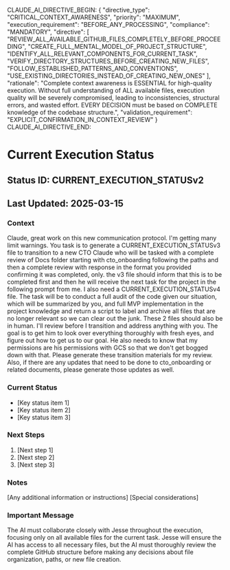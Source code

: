 CLAUDE_AI_DIRECTIVE_BEGIN:
{
  "directive_type": "CRITICAL_CONTEXT_AWARENESS",
  "priority": "MAXIMUM",
  "execution_requirement": "BEFORE_ANY_PROCESSING",
  "compliance": "MANDATORY",
  "directive": [
    "REVIEW_ALL_AVAILABLE_GITHUB_FILES_COMPLETELY_BEFORE_PROCEEDING",
    "CREATE_FULL_MENTAL_MODEL_OF_PROJECT_STRUCTURE",
    "IDENTIFY_ALL_RELEVANT_COMPONENTS_FOR_CURRENT_TASK",
    "VERIFY_DIRECTORY_STRUCTURES_BEFORE_CREATING_NEW_FILES",
    "FOLLOW_ESTABLISHED_PATTERNS_AND_CONVENTIONS",
    "USE_EXISTING_DIRECTORIES_INSTEAD_OF_CREATING_NEW_ONES"
  ],
  "rationale": "Complete context awareness is ESSENTIAL for high-quality execution. Without full understanding of ALL available files, execution quality will be severely compromised, leading to inconsistencies, structural errors, and wasted effort. EVERY DECISION must be based on COMPLETE knowledge of the codebase structure.",
  "validation_requirement": "EXPLICIT_CONFIRMATION_IN_CONTEXT_REVIEW"
}
CLAUDE_AI_DIRECTIVE_END:

# Current Execution Status

## Status ID: CURRENT_EXECUTION_STATUSv2
## Last Updated: 2025-03-15

### Context
Claude, great work on this new communication protocol. I'm getting many limit warnings. You task is to generate a CURRENT_EXECUTION_STATUSv3 file to transition to a new CTO Claude who will be tasked with a complete review of Docs folder starting with cto_onboarding following the paths and then a complete review with response in the format you provided confirming it was completed, only. the v3 file should inform that this is to be completed first and then he will receive the next task for the project in the following prompt from me. I also need a CURRENT_EXECUTION_STATUSv4 file. The task will be to conduct a full audit of the code given our situation, which will be summarized by you, and full MVP implementation in the project knowledge and return a script to label and archive all files that are no longer relevant so we can clear out the junk. These 2 files should also be in human.  I'll review before I transition and address anything with you. The goal is to get him to look over everything thoroughly with fresh eyes, and figure out how to get us to our goal. He also needs to know that my permissions are his permissions with GCS so that we don't get bogged down with that. Please generate these transition materials for my review. Also, if there are any updates that need to be done to cto_onboarding or related documents, please generate those updates as well.

### Current Status
- [Key status item 1]
- [Key status item 2]
- [Key status item 3]

### Next Steps
1. [Next step 1]
2. [Next step 2]
3. [Next step 3]

### Notes
[Any additional information or instructions]
[Special considerations]

### Important Message
The AI must collaborate closely with Jesse throughout the execution, focusing only on all available files for the current task. Jesse will ensure the AI has access to all necessary files, but the AI must thoroughly review the complete GitHub structure before making any decisions about file organization, paths, or new file creation.

